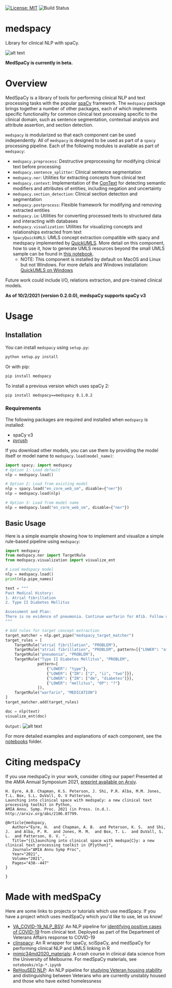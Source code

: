 [![License: MIT](https://img.shields.io/badge/License-MIT-yellow.svg)](https://opensource.org/licenses/MIT)
![Build Status](https://github.com/medspacy/medspacy/workflows/medspacy/badge.svg)

# medspacy
Library for clinical NLP with spaCy. 

![alt text](./images/medspacy_logo.png "medSpaCy logo")

**MedSpaCy is currently in beta.**


# Overview
MedSpaCy is a library of tools for performing clinical NLP and text processing tasks with the popular [spaCy](https://spacy.io) 
framework. The `medspacy` package brings together a number of other packages, each of which implements specific 
functionality for common clinical text processing specific to the clinical domain, such as sentence segmentation, 
contextual analysis and attribute assertion, and section detection.

`medspacy` is modularized so that each component can be used independently. All of `medspacy` is designed to be used 
as part of a `spacy` processing pipeline. Each of the following modules is available as part of `medspacy`:
- `medspacy.preprocess`: Destructive preprocessing for modifying clinical text before processing
- `medspacy.sentence_splitter`: Clinical sentence segmentation
- `medspacy.ner`: Utilities for extracting concepts from clinical text
- `medspacy.context`: Implementation of the [ConText](https://www.sciencedirect.com/science/article/pii/S1532046409000744)
for detecting semantic modifiers and attributes of entities, including negation and uncertainty
- `medspacy.section_detection`: Clinical section detection and segmentation
- `medspacy.postprocess`: Flexible framework for modifying and removing extracted entities
- `medspacy.io`: Utilities for converting processed texts to structured data and interacting with databases
- `medspacy.visualization`: Utilities for visualizing concepts and relationships extracted from text
- `SpacyQuickUMLS`: UMLS concept extraction compatible with spacy and medspacy implemented by [QuickUMLS](https://github.com/Georgetown-IR-Lab/QuickUMLS).  More detail on this component, how to use it, how to generate UMLS resources beyond the small UMLS sample can be found in [this notebook](notebooks/11-QuickUMLS_Extraction.ipynb).
	- NOTE: This component is installed by default on MacOS and Linux but not Windows.  For more defails and Windows installation: [QuickUMLS on Windows](windows_and_quickumls.md)

Future work could include I/O, relations extraction, and pre-trained clinical models.

**As of 10/2/2021 (version 0.2.0.0), medspaCy supports spaCy v3**

# Usage
## Installation

You can install `medspacy` using `setup.py`:
```bash
python setup.py install
```

Or with pip:
```bash
pip install medspacy
```

To install a previous version which uses spaCy 2:
```bash
pip install medspacy==medspacy 0.1.0.2
```

### Requirements
The following packages are required and installed when `medspacy` is installed:
- spaCy v3
- [pyrush](https://github.com/medspacy/PyRuSH)

If you download other models, you can use them by providing the model itself or model name to `medspacy.load(model_name)`:
```python
import spacy; import medspacy
# Option 1: Load default
nlp = medspacy.load()

# Option 2: Load from existing model
nlp = spacy.load("en_core_web_sm", disable={"ner"})
nlp = medspacy.load(nlp)

# Option 3: Load from model name
nlp = medspacy.load("en_core_web_sm", disable={"ner"})
```
    
## Basic Usage
Here is a simple example showing how to implement and visualize a simple rule-based pipeline using `medspacy`:
```python
import medspacy
from medspacy.ner import TargetRule
from medspacy.visualization import visualize_ent

# Load medspacy model
nlp = medspacy.load()
print(nlp.pipe_names)

text = """
Past Medical History:
1. Atrial fibrillation
2. Type II Diabetes Mellitus

Assessment and Plan:
There is no evidence of pneumonia. Continue warfarin for Afib. Follow up for management of type 2 DM.
"""

# Add rules for target concept extraction
target_matcher = nlp.get_pipe("medspacy_target_matcher")
target_rules = [
    TargetRule("atrial fibrillation", "PROBLEM"),
    TargetRule("atrial fibrillation", "PROBLEM", pattern=[{"LOWER": "afib"}]),
    TargetRule("pneumonia", "PROBLEM"),
    TargetRule("Type II Diabetes Mellitus", "PROBLEM", 
              pattern=[
                  {"LOWER": "type"},
                  {"LOWER": {"IN": ["2", "ii", "two"]}},
                  {"LOWER": {"IN": ["dm", "diabetes"]}},
                  {"LOWER": "mellitus", "OP": "?"}
              ]),
    TargetRule("warfarin", "MEDICATION")
]
target_matcher.add(target_rules)

doc = nlp(text)
visualize_ent(doc)
```

`Output:`
![alt text](./images/simple_text_visualization.png "Example of clinical text processed by medSpaCy")

For more detailed examples and explanations of each component, see the [notebooks](./notebooks) folder.

# Citing medspaCy
If you use medspaCy in your work, consider citing our paper! Presented at the AMIA Annual Symposium 2021, [preprint available on Arxiv](http://arxiv.org/abs/2106.07799).

```
H. Eyre, A.B. Chapman, K.S. Peterson, J. Shi, P.R. Alba, M.M. Jones, T.L. Box, S.L. DuVall, O. V Patterson,
Launching into clinical space with medspaCy: a new clinical text processing toolkit in Python,
AMIA Annu. Symp. Proc. 2021 (in Press. (n.d.). 
http://arxiv.org/abs/2106.07799.
```

```
@Article{medspacy,
   Author="Eyre, H.  and Chapman, A. B.  and Peterson, K. S.  and Shi, J.  and Alba, P. R.  and Jones, M. M.  and Box, T. L.  and DuVall, S. L.  and Patterson, O. V. ",
   Title="{{L}aunching into clinical space with medspa{C}y: a new clinical text processing toolkit in {P}ython}",
   Journal="AMIA Annu Symp Proc",
   Year="2021",
   Volume="2021",
   Pages="438--447"
}

}
```

# Made with medSpaCy
Here are some links to projects or tutorials which use medSpacy. If you have a project which uses medSpaCy which you'd like to use, let us know!
- [VA_COVID-19_NLP_BSV](https://github.com/abchapman93/VA_COVID-19_NLP_BSV): An NLP pipeline for [identifying positive cases of COVID-19](https://aclanthology.org/2020.nlpcovid19-acl.10/) from clinical text. Deployed as part of the Department of Veterans Affairs response to COVID-19
- [clinspacy](https://ml4lhs.github.io/clinspacy/index.html): An R wrapper for spaCy, sciSpaCy, and medSpaCy for performing clinical NLP and UMLS linking in R
- [mimic34md2020_materials](https://github.com/Melbourne-BMDS/mimic34md2020_materials): A crash course in clinical data science from the University of Melbourne. For medSpaCy materials, see `notebooks/nlp-*.ipynb`
- [ReHouSED NLP](https://github.com/abchapman93/ReHouSED): An NLP pipeline for [studying Veteran housing stability](https://www.sciencedirect.com/science/article/pii/S153204642100232X) and distinguishing between Veterans who are currently unstably housed and those who have exited homelessness
